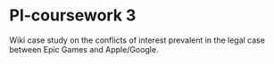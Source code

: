 # PI-coursework 3
Wiki case study on the conflicts of interest prevalent in the legal case between Epic Games and Apple/Google.
